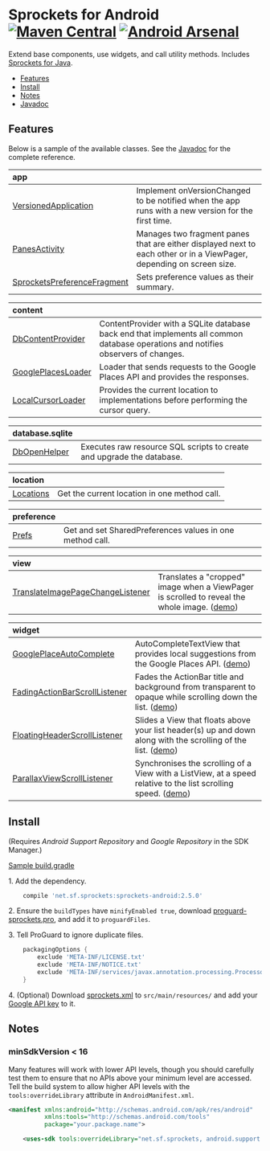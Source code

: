 Sprockets for Android [![Maven Central][5]][6] [![Android Arsenal][3]][4]
=========================================================================

Extend base components, use widgets, and call utility methods.  Includes [Sprockets for Java][7].

* [Features](#features)
* [Install](#install)
* [Notes](#notes)
* [Javadoc][1]

Features
--------

Below is a sample of the available classes. See the [Javadoc][1] for the complete reference.

app |     |
:-- | --- |
[VersionedApplication][100] | Implement onVersionChanged to be notified when the app runs with a new version for the first time.
[PanesActivity][103] | Manages two fragment panes that are either displayed next to each other or in a ViewPager, depending on screen size.
[SprocketsPreferenceFragment][104] | Sets preference values as their summary.

content |     |
:------ | --- |
[DbContentProvider][200] | ContentProvider with a SQLite database back end that implements all common database operations and notifies observers of changes.
[GooglePlacesLoader][201] | Loader that sends requests to the Google Places API and provides the responses.
[LocalCursorLoader][202] | Provides the current location to implementations before performing the cursor query.

database.sqlite |     |
:-------------- | --- |
[DbOpenHelper][300] | Executes raw resource SQL scripts to create and upgrade the database.

location |     |
:------- | --- |
[Locations][400] | Get the current location in one method call.

preference |     |
:--------- | --- |
[Prefs][500] | Get and set SharedPreferences values in one method call.

view |     |
:--- | --- |
[TranslateImagePageChangeListener][700] | Translates a "cropped" image when a ViewPager is scrolled to reveal the whole image. ([demo][701])

widget |     |
:----- | --- |
[GooglePlaceAutoComplete][600] | AutoCompleteTextView that provides local suggestions from the Google Places API. ([demo][604])
[FadingActionBarScrollListener][601] | Fades the ActionBar title and background from transparent to opaque while scrolling down the list. ([demo][605])
[FloatingHeaderScrollListener][602] | Slides a View that floats above your list header(s) up and down along with the scrolling of the list. ([demo][606])
[ParallaxViewScrollListener][603] | Synchronises the scrolling of a View with a ListView, at a speed relative to the list scrolling speed. ([demo][607])

Install
-------

(Requires *Android Support Repository* and *Google Repository* in the SDK Manager.)

[Sample build.gradle](samples/build.gradle)

1\. Add the dependency.

```groovy
    compile 'net.sf.sprockets:sprockets-android:2.5.0'
```

2\. Ensure the `buildTypes` have `minifyEnabled true`, download [proguard-sprockets.pro][10], and add it to `proguardFiles`.

3\. Tell ProGuard to ignore duplicate files.

```groovy
    packagingOptions {
        exclude 'META-INF/LICENSE.txt'
        exclude 'META-INF/NOTICE.txt'
        exclude 'META-INF/services/javax.annotation.processing.Processor'
    }
```

4\. (Optional) Download [sprockets.xml][11] to `src/main/resources/` and add your [Google API key][12] to it.

Notes
-----

### minSdkVersion < 16

Many features will work with lower API levels, though you should carefully test them to ensure that no APIs above your minimum level are accessed.  Tell the build system to allow higher API levels with the `tools:overrideLibrary` attribute in `AndroidManifest.xml`.

```xml
<manifest xmlns:android="http://schemas.android.com/apk/res/android"
          xmlns:tools="http://schemas.android.com/tools"
          package="your.package.name">

    <uses-sdk tools:overrideLibrary="net.sf.sprockets, android.support.v13"/>
```

[1]: https://pushbit.github.io/sprockets-android/apidocs/
[3]: https://img.shields.io/badge/Android%20Arsenal-Sprockets-brightgreen.svg?style=flat
[4]: https://android-arsenal.com/details/1/1243
[5]: https://img.shields.io/maven-central/v/net.sf.sprockets/sprockets-android.svg
[6]: https://search.maven.org/#search|ga|1|g%3Anet.sf.sprockets%20a%3Asprockets-android
[7]: https://github.com/pushbit/sprockets

[10]: https://raw.githubusercontent.com/pushbit/sprockets-android/master/sprockets/proguard-sprockets.pro
[11]: https://raw.githubusercontent.com/pushbit/sprockets/master/src/main/resources/net/sf/sprockets/sprockets.xml
[12]: https://console.developers.google.com/

[100]: https://pushbit.github.io/sprockets-android/apidocs/index.html?net/sf/sprockets/app/VersionedApplication.html
[103]: https://pushbit.github.io/sprockets-android/apidocs/index.html?net/sf/sprockets/app/ui/PanesActivity.html
[104]: https://pushbit.github.io/sprockets-android/apidocs/index.html?net/sf/sprockets/app/ui/SprocketsPreferenceFragment.html

[200]: https://pushbit.github.io/sprockets-android/apidocs/index.html?net/sf/sprockets/content/DbContentProvider.html
[201]: https://pushbit.github.io/sprockets-android/apidocs/index.html?net/sf/sprockets/content/GooglePlacesLoader.html
[202]: https://pushbit.github.io/sprockets-android/apidocs/index.html?net/sf/sprockets/content/LocalCursorLoader.html

[300]: https://pushbit.github.io/sprockets-android/apidocs/index.html?net/sf/sprockets/database/sqlite/DbOpenHelper.html

[400]: https://pushbit.github.io/sprockets-android/apidocs/index.html?net/sf/sprockets/gms/location/Locations.html

[500]: https://pushbit.github.io/sprockets-android/apidocs/index.html?net/sf/sprockets/preference/Prefs.html

[600]: https://pushbit.github.io/sprockets-android/apidocs/index.html?net/sf/sprockets/widget/GooglePlaceAutoComplete.html
[601]: https://pushbit.github.io/sprockets-android/apidocs/index.html?net/sf/sprockets/widget/FadingActionBarScrollListener.html
[602]: https://pushbit.github.io/sprockets-android/apidocs/index.html?net/sf/sprockets/widget/FloatingHeaderScrollListener.html
[603]: https://pushbit.github.io/sprockets-android/apidocs/index.html?net/sf/sprockets/widget/ParallaxViewScrollListener.html
[604]: samples/images/GooglePlaceAutoComplete.gif
[605]: samples/images/FadingActionBarScrollListener.gif
[606]: samples/images/FloatingHeaderScrollListener.gif
[607]: samples/images/ParallaxViewScrollListener.gif

[700]: https://pushbit.github.io/sprockets-android/apidocs/index.html?net/sf/sprockets/view/TranslateImagePageChangeListener.html
[701]: samples/images/TranslateImagePageChangeListener.gif
